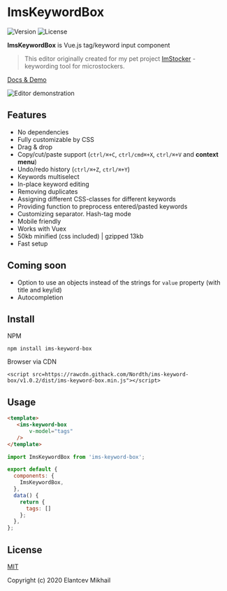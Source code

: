 # ImsKeywordBox

![Version](https://img.shields.io/npm/v/ims-keyword-box)
![License](https://img.shields.io/github/license/Nordth/ims-keyword-box)

**ImsKeywordBox** is Vue.js tag/keyword input component

> This editor originally created for my pet project [ImStocker](http://imstocker.com/) - keywording tool for microstockers.

[Docs & Demo](https://nordth.github.io/ims-keyword-box/)

![Editor demonstration](docs/keywordbox_demo.gif)

## Features

- No dependencies
- Fully customizable by CSS
- Drag & drop
- Copy/cut/paste support (`ctrl/⌘+C`, `ctrl/cmd⌘+X`, `ctrl/⌘+V` and **context menu**)
- Undo/redo history (`ctrl/⌘+Z`, `ctrl/⌘+Y`)
- Keywords multiselect
- In-place keyword editing
- Removing duplicates
- Assigning different CSS-classes for different keywords
- Providing function to preprocess entered/pasted keywords
- Customizing separator. Hash-tag mode
- Mobile friendly
- Works with Vuex
- 50kb minified (css included) | gzipped 13kb
- Fast setup

## Coming soon

- Option to use an objects instead of the strings for `value` property (with title and key/id)
- Autocompletion

## Install

NPM
```
npm install ims-keyword-box
```

Browser via CDN
```
<script src=https://rawcdn.githack.com/Nordth/ims-keyword-box/v1.0.2/dist/ims-keyword-box.min.js"></script>
```

## Usage

```html
<template>
   <ims-keyword-box
       v-model="tags"
   />
</template>
```

```javascript
import ImsKeywordBox from 'ims-keyword-box';

export default {
  components: {
    ImsKeywordBox,
  },
  data() {
    return {
      tags: []
    };
  },
};
```

## License

[MIT](LICENSE)

Copyright (c) 2020 Elantcev Mikhail

